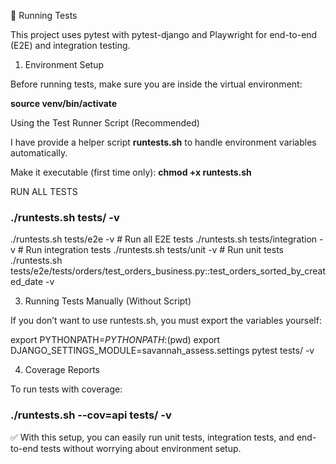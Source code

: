 🧪 Running Tests

This project uses pytest with pytest-django and Playwright for end-to-end (E2E) and integration testing.

1. Environment Setup

Before running tests, make sure you are inside the virtual environment:

**source venv/bin/activate**


Using the Test Runner Script (Recommended)

I have provide a helper script **runtests.sh** to handle environment variables automatically.

Make it executable (first time only):
**chmod +x runtests.sh**

RUN ALL TESTS

### ./runtests.sh tests/ -v

./runtests.sh tests/e2e -v                  # Run all E2E tests
./runtests.sh tests/integration -v          # Run integration tests
./runtests.sh tests/unit -v                 # Run unit tests
./runtests.sh tests/e2e/tests/orders/test_orders_business.py::test_orders_sorted_by_created_date -v



3. Running Tests Manually (Without Script)

If you don’t want to use runtests.sh, you must export the variables yourself:

export PYTHONPATH=$PYTHONPATH:$(pwd)
export DJANGO_SETTINGS_MODULE=savannah_assess.settings
pytest tests/ -v


4. Coverage Reports

To run tests with coverage:

### ./runtests.sh --cov=api tests/ -v

✅ With this setup, you can easily run unit tests, integration tests, and end-to-end tests without worrying about environment setup.


